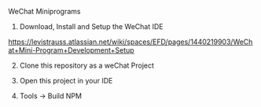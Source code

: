WeChat Miniprograms


1. Download, Install and Setup the WeChat IDE

https://levistrauss.atlassian.net/wiki/spaces/EFD/pages/1440219903/WeChat+Mini-Program+Development+Setup


2. Clone this repository as a weChat Project


3. Open this project in your IDE


4. Tools -> Build NPM 


